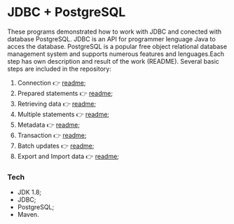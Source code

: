 # JDBC + PostgreSQL

These programs demonstrated how to work with JDBC and conected with database PostgreSQL. JDBC is an API for programmer lenguage Java to acces the database.
PostgreSQL is a popular free object relational database management system and supports numerous features and lenguages.Each step has own description and result 
of the work (README). Several basic steps are included in the repository: 

1. Connection :point_right: [readme](https://github.com/bbogdasha/jdbcPostgreSQL/tree/main/connection); 
2. Prepared statements :point_right: [readme](https://github.com/bbogdasha/jdbcPostgreSQL/tree/main/preparedStatements);
3. Retrieving data :point_right: [readme](https://github.com/bbogdasha/jdbcPostgreSQL/tree/main/retrievingData);
4. Multiple statements :point_right: [readme](https://github.com/bbogdasha/jdbcPostgreSQL/tree/main/multipleStatements);
5. Metadata :point_right: [readme](https://github.com/bbogdasha/jdbcPostgreSQL/tree/main/metadata);
6. Transaction :point_right: [readme](https://github.com/bbogdasha/jdbcPostgreSQL/tree/main/transaction);
7. Batch updates :point_right: [readme](https://github.com/bbogdasha/jdbcPostgreSQL/tree/main/batchUpdate);
8. Export and Import data :point_right: [readme](https://github.com/bbogdasha/jdbcPostgreSQL/tree/main/dataExportImport);

### Tech
* JDK 1.8;
* JDBC;
* PostgreSQL;
* Maven.

